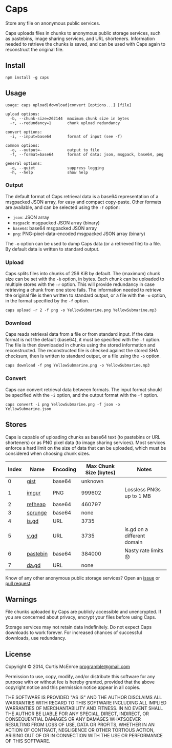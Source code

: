 # Caps

Store any file on anonymous public services.

Caps uploads files in chunks to anonymous public storage services, such
as pastebins, image sharing services, and URL shorteners. Information
needed to retrieve the chunks is saved, and can be used with Caps again
to reconstruct the original file.

## Install

```
npm install -g caps
```

## Usage

```
usage: caps upload|download|convert [options...] [file]

upload options:
  -b, --chunk-size=262144  maximum chunk size in bytes
  -r, --redundancy=1       chunk upload redundancy

convert options:
  -i, --input=base64       format of input (see -f)

common options:
  -o, --output=-           output to file
  -f, --format=base64      format of data: json, msgpack, base64, png

general options:
  -q, --quiet              suppress logging
  -h, --help               show help
```

### Output

The default format of Caps retrieval data is a base64 representation of
a msgpacked JSON array, for easy and compact copy-paste. Other formats
are available, and can be selected using the `-f` option:

 - `json`: JSON array
 - `msgpack`: msgpacked JSON array (binary)
 - `base64`: base64 msgpacked JSON array
 - `png`: PNG-pixel-data-encoded msgpacked JSON array (binary)

The `-o` option can be used to dump Caps data (or a retrieved file) to a
file. By default data is written to standard output.

### Upload

Caps splits files into chunks of 256 KiB by default. The (maximum) chunk
size can be set with the `-b` option, in bytes. Each chunk can be
uploaded to multiple stores with the `-r` option. This will provide
redundancy in case retrieving a chunk from one store fails. The
information needed to retrieve the original file is then written to
standard output, or a file with the `-o` option, in the format specified
by the `-f` option.

```
caps upload -r 2 -f png -o YellowSubmarine.png YellowSubmarine.mp3
```

### Download

Caps reads retrieval data from a file or from standard input. If the
data format is not the default (base64), it must be specified with the
`-f` option. The file is then downloaded in chunks using the stored
information and reconstructed. The reconstructed file is checked against
the stored SHA checksum, then is written to standard output, or a file
using the `-o` option.

```
caps download -f png YellowSubmarine.png -o YellowSubmarine.mp3
```

### Convert

Caps can convert retrieval data between formats. The input format should
be specified with the `-i` option, and the output format with the `-f`
option.

```
caps convert -i png YellowSubmarine.png -f json -o YellowSubmarine.json
```

## Stores

Caps is capable of uploading chunks as base64 text (to pastebins or URL
shorteners) or as PNG pixel data (to image sharing services). Most
services enforce a hard limit on the size of data that can be uploaded,
which must be considered when choosing chunk sizes.

| Index | Name          | Encoding | Max Chunk Size (bytes) | Notes
| ----- | ------------- | -------- | ---------------------- | -----
| 0     | [gist][0]     | base64   | unknown                |
| 1     | [imgur][1]    | PNG      | 999602                 | Lossless PNGs up to 1 MB
| 2     | [refheap][2]  | base64   | 460797                 |
| 3     | [sprunge][3]  | base64   | none                   |
| 4     | [is.gd][4]    | URL      | 3735                   |
| 5     | [v.gd][5]     | URL      | 3735                   | is.gd on a different domain
| 6     | [pastebin][6] | base64   | 384000                 | Nasty rate limits :disappointed:
| 7     | [da.gd][7]    | URL      | none                   |

 [0]: https://gist.github.com
 [1]: http://imgur.com
 [2]: https://www.refheap.com
 [3]: http://sprunge.us
 [4]: http://is.gd
 [5]: http://v.gd
 [6]: http://pastebin.com
 [7]: http://da.gd

Know of any other anonymous public storage services? Open an
[issue](https://github.com/programble/caps/issues) or [pull
request](https://github.com/programble/caps/pulls).

## Warnings

File chunks uploaded by Caps are publicly accessible and unencrypted. If
you are concerned about privacy, encrypt your files before using Caps.

Storage services may not retain data indefinitely. Do not expect Caps
downloads to work forever. For increased chances of successful
downloads, use redundancy.

## License

Copyright © 2014, Curtis McEnroe <programble@gmail.com>

Permission to use, copy, modify, and/or distribute this software for any
purpose with or without fee is hereby granted, provided that the above
copyright notice and this permission notice appear in all copies.

THE SOFTWARE IS PROVIDED "AS IS" AND THE AUTHOR DISCLAIMS ALL WARRANTIES
WITH REGARD TO THIS SOFTWARE INCLUDING ALL IMPLIED WARRANTIES OF
MERCHANTABILITY AND FITNESS. IN NO EVENT SHALL THE AUTHOR BE LIABLE FOR
ANY SPECIAL, DIRECT, INDIRECT, OR CONSEQUENTIAL DAMAGES OR ANY DAMAGES
WHATSOEVER RESULTING FROM LOSS OF USE, DATA OR PROFITS, WHETHER IN AN
ACTION OF CONTRACT, NEGLIGENCE OR OTHER TORTIOUS ACTION, ARISING OUT OF
OR IN CONNECTION WITH THE USE OR PERFORMANCE OF THIS SOFTWARE.
